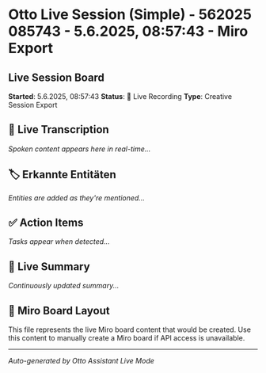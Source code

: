 # Otto Live Session (Simple) - 562025 085743 - 5.6.2025, 08:57:43 - Miro Export

## Live Session Board
**Started**: 5.6.2025, 08:57:43
**Status**: 🔴 Live Recording
**Type**: Creative Session Export

## 🎤 Live Transcription
*Spoken content appears here in real-time...*

## 🏷️ Erkannte Entitäten
*Entities are added as they're mentioned...*

## ✅ Action Items
*Tasks appear when detected...*

## 📝 Live Summary
*Continuously updated summary...*

## 🎨 Miro Board Layout
This file represents the live Miro board content that would be created.
Use this content to manually create a Miro board if API access is unavailable.

---
*Auto-generated by Otto Assistant Live Mode*
